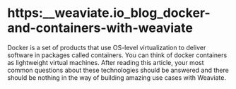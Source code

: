 # https:\_\_weaviate.io_blog_docker-and-containers-with-weaviate

Docker is a set of products that use OS-level virtualization to deliver software in packages called containers. You can think of docker containers as lightweight virtual machines. After reading this article, your most common questions about these technologies should be answered and there should be nothing in the way of building amazing use cases with Weaviate.
